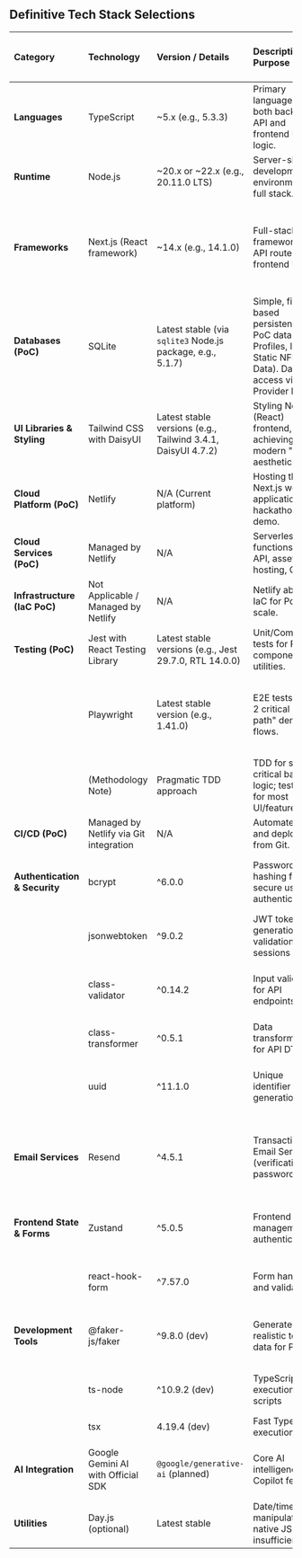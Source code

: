 ## Definitive Tech Stack Selections

| Category             | Technology                | Version / Details                       | Description / Purpose                                      | Justification (User Input + Architectural Alignment)                                                                        |
| :------------------- | :------------------------ | :-------------------------------------- | :--------------------------------------------------------- | :------------------------------------------------------------------------------------------------------------------- |
| **Languages** | TypeScript                | ~5.x (e.g., 5.3.3) | Primary language for both backend API and frontend UI logic. | User familiarity, type safety, single language across the stack for PoC efficiency.                                  |
| **Runtime** | Node.js                   | ~20.x or ~22.x (e.g., 20.11.0 LTS)         | Server-side and development environment for full stack.    | Required for TypeScript and Next.js.                                                                                 |
| **Frameworks** | Next.js (React framework) | ~14.x (e.g., 14.1.0)        | Full-stack framework for API routes and frontend UI.       | User familiarity, rapid development, integrated API/frontend, strong React ecosystem, good for PoC deployment. |
| **Databases (PoC)** | SQLite                    | Latest stable (via `sqlite3` Node.js package, e.g., 5.1.7)                           | Simple, file-based persistence for PoC data (User Profiles, loaded Static NFL Data). Data access via Provider Model. | Rapid setup for hackathon, user preference for persistence, Provider Model supports future DB swap.                   |
| **UI Libraries & Styling** | Tailwind CSS with DaisyUI | Latest stable versions (e.g., Tailwind 3.4.1, DaisyUI 4.7.2)                  | Styling Next.js (React) frontend, achieving modern "pop" aesthetic. | User preference, Tailwind for utility-first, DaisyUI for pre-built Tailwind components to speed up UI dev.        |
| **Cloud Platform (PoC)** | Netlify                   | N/A (Current platform)                  | Hosting the Next.js web application for hackathon demo.    | User preference, easy Next.js deployment, CI/CD from Git, generous free tier.                                    |
| **Cloud Services (PoC)** | Managed by Netlify        | N/A                                     | Serverless functions for API, asset hosting, CDN.          | Simplifies PoC infrastructure management.                                                                          |
| **Infrastructure (IaC PoC)** | Not Applicable / Managed by Netlify | N/A                       | Netlify abstracts IaC for PoC scale.                       | Focus on application development for hackathon.                                                                      |
| **Testing (PoC)** | Jest with React Testing Library | Latest stable versions (e.g., Jest 29.7.0, RTL 14.0.0)                  | Unit/Component tests for React components, utilities.      | User preference, common in Next.js/React ecosystem.                                                                |
|                      | Playwright                | Latest stable version (e.g., 1.41.0)                   | E2E tests for 1-2 critical "happy path" demo flows.      | User preference, provides some automated confidence in core demo flows. Scope very limited for PoC.                   |
|                      | (Methodology Note)        | Pragmatic TDD approach                  | TDD for select critical backend logic; test-after for most UI/features. | Balances rigor with hackathon speed.                                                                                 |
| **CI/CD (PoC)** | Managed by Netlify via Git integration | N/A                      | Automate build and deployment from Git.                    | Efficient for PoC, standard Netlify feature.                                                                       |
| **Authentication & Security** | bcrypt | ^6.0.0 | Password hashing for secure user authentication | Industry standard for password hashing, provides secure salt and hash generation |
|                      | jsonwebtoken | ^9.0.2 | JWT token generation and validation for sessions | Stateless authentication, secure session management |
|                      | class-validator | ^0.14.2 | Input validation for API endpoints | Type-safe validation with decorators, prevents injection attacks |
|                      | class-transformer | ^0.5.1 | Data transformation for API DTOs | Works with class-validator for robust input handling |
|                      | uuid | ^11.1.0 | Unique identifier generation | Secure token generation for email verification and other unique IDs |
| **Email Services** | Resend | ^4.5.1 | Transactional Email Service (verification, password reset) | User preference; reliable email delivery for PoC. Chosen over Nodemailer for potential scalability/features. |
| **Frontend State & Forms** | Zustand | ^5.0.5 | Frontend state management for authentication | Lightweight alternative to Redux, perfect for PoC authentication state |
|                      | react-hook-form | ^7.57.0 | Form handling and validation | Performant forms with minimal re-renders, excellent TypeScript support |
| **Development Tools** | @faker-js/faker | ^9.8.0 (dev) | Generate realistic test data for PoC | Creates plausible NFL player and game data for development and testing |
|                      | ts-node | ^10.9.2 (dev) | TypeScript execution for scripts | Enables running TypeScript scripts directly for data generation |
|                      | tsx | 4.19.4 (dev) | Fast TypeScript execution | Used for database seeding scripts |
| **AI Integration** | Google Gemini AI with Official SDK | `@google/generative-ai` (planned) | Core AI intelligence for Copilot features | User's explicit choice, powerful LLM for rapid AI feature dev for PoC |
| **Utilities** | Day.js (optional) | Latest stable | Date/time manipulation if native JS insufficient | Lightweight and fast if needed |